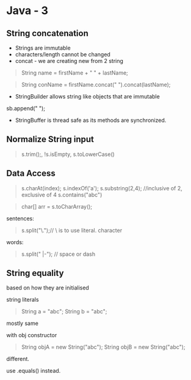 # Java - 3


## String concatenation

* Strings are immutable
* characters/length cannot be changed
* concat - we are creating new from 2 string

> String name = firstName + " " + lastName;

> String conName = firstName.concat(" ").concat(lastName);

* StringBuilder allows string like objects that are immutable

sb.append(" ");

* StringBuffer is thread safe as its methods are synchronized.

## Normalize String input

> s.trim();, !s.isEmpty, s.toLowerCase()

## Data Access

> s.charAt(index);
> s.indexOf('a');
> s.substring(2,4); //inclusive of 2, exclusive of 4
> s.contains("abc")

> char[] arr = s.toCharArray();

sentences:
> s.split("\\.");// \\ is to use literal. character

words:
> s.split(" |-"); // space or dash

## String equality

based on how they are initialised

string literals
> String a = "abc";
> String b = "abc";

mostly same

with obj constructor
> String objA = new String("abc");
> String objB = new String("abc");

different.

use .equals() instead.




